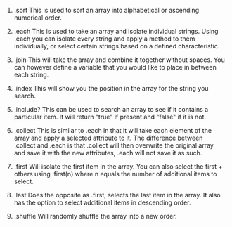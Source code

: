 1) .sort
This is used to sort an array into alphabetical or ascending numerical order.

2) .each
This is used to take an array and isolate individual strings. Using .each you can isolate every string and apply a method to them individually, or select certain strings based on a defined characteristic.

3) .join
This will take the array and combine it together without spaces. You can however define a variable that you would like to place in between each string.

4) .index
This will show you the position in the array for the string you search.

5) .include?
This can be used to search an array to see if it contains a particular item. It will return "true" if present and "false" if it is not.

6) .collect
This is similar to .each in that it will take each element of the array and apply a selected attribute to it. The difference between .collect and .each is that .collect will then overwrite the original array and save it with the new attributes, .each will not save it as such.

7) .first
Will isolate the first item in the array. You can also select the first + others using .first(n) where n equals the number of additional items to select.

8) .last
Does the opposite as .first, selects the last item in the array. It also has the option to select additional items in descending order.

9) .shuffle
Will randomly shuffle the array into a new order.
